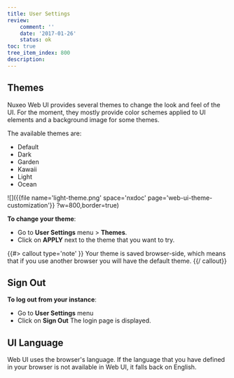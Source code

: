 ```yaml
---
title: User Settings
review:
    comment: ''
    date: '2017-01-26'
    status: ok
toc: true
tree_item_index: 800
description:
---
```

## Themes

Nuxeo Web UI provides several themes to change the look and feel of the UI. For the moment, they mostly provide color schemes applied to UI elements and a background image for some themes.

The available themes are:

- Default
- Dark
- Garden
- Kawaii
- Light
- Ocean

![]({{file name='light-theme.png' space='nxdoc' page='web-ui-theme-customization'}} ?w=800,border=true)

**To change your theme**:
- Go to **User Settings** menu > **Themes**.
- Click on **APPLY** next to the theme that you want to try.

{{#> callout type='note' }}
Your theme is saved browser-side, which means that if you use another browser you will have the default theme.
{{/ callout}}

## Sign Out

**To log out from your instance**:
- Go to **User Settings** menu
- Click on **Sign Out**
The login page is displayed.

## UI Language

Web UI uses the browser's language. If the language that you have defined in your browser is not available in Web UI, it falls back on English. 
